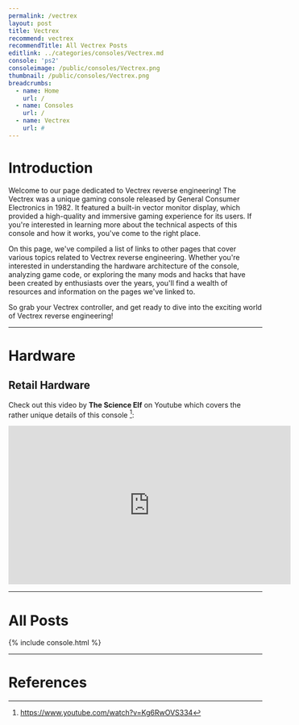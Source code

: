 ```yaml
---
permalink: /vectrex
layout: post
title: Vectrex
recommend: vectrex
recommendTitle: All Vectrex Posts
editlink: ../categories/consoles/Vectrex.md
console: 'ps2'
consoleimage: /public/consoles/Vectrex.png
thumbnail: /public/consoles/Vectrex.png
breadcrumbs:
  - name: Home
    url: /
  - name: Consoles
    url: /
  - name: Vectrex
    url: #
---
```


# Introduction
Welcome to our page dedicated to Vectrex reverse engineering! The Vectrex was a unique gaming console released by General Consumer Electronics in 1982. It featured a built-in vector monitor display, which provided a high-quality and immersive gaming experience for its users. If you're interested in learning more about the technical aspects of this console and how it works, you've come to the right place. 

On this page, we've compiled a list of links to other pages that cover various topics related to Vectrex reverse engineering. Whether you're interested in understanding the hardware architecture of the console, analyzing game code, or exploring the many mods and hacks that have been created by enthusiasts over the years, you'll find a wealth of resources and information on the pages we've linked to. 

So grab your Vectrex controller, and get ready to dive into the exciting world of Vectrex reverse engineering!

---
# Hardware

## Retail Hardware
Check out this video by **The Science Elf** on Youtube which covers the rather unique details of this console [^1]:
<iframe width="560" height="315" src="https://www.youtube.com/embed/Kg6RwOVS334" title="GCE's Mad Hack of a Console" frameborder="0" allow="accelerometer; autoplay; clipboard-write; encrypted-media; gyroscope; picture-in-picture" allowfullscreen></iframe>

---
# All Posts
<div>

{% include console.html %}
</div>

---
# References
[^1]: https://www.youtube.com/watch?v=Kg6RwOVS334
